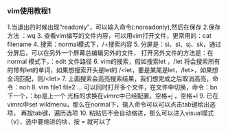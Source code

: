 ### vim使用教程1

1.当退出的时候出现“readonly”，可以输入命令(:noreadonly),然后在保存
2.保存方法 ：wq
3. 查看vim编写的文件内容，可以用vim打开文件，更常用的：cat filename 
4. 搜索：normal模式下，/+搜索内容
5. 分屏是：si、sl、sj、sk，通过分屏后，可以在另外一个屏幕总编辑另外的文件，
     打开另外文件的方法是：在normal 模式下，：edit 文件路径
6. vim的搜索，假如搜索let ，/let 将会搜索所有的带有let的单词，如果想搜索开头是let的
     /\<let，要是某尾是let，/let\>，如果想全词匹配，则/\<let\>
7. 上面搜索会高亮搜索结果，我们想完成之后取消高亮，命令：noh
8. vim file1 file2 ... 可以同时打开多个文件，在文件中切换，命令：bn 下一个，：bp是上一个
     光标的求换在vimrc中已经配置，空格+j ，空格+l
9. 已在vimrc中set wildmenu，那么在normal下，输入命令可以可以点击tab键给出选项，
     再按tab键，遍历选项
10. 粘贴后不会自动缩进，那么可以进入visual模式（v），选中要缩进的块，按 = 就可以了